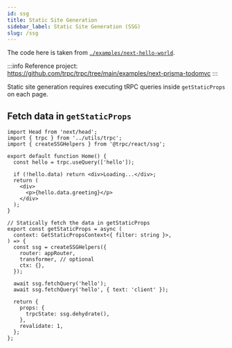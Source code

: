 ```yaml
---
id: ssg
title: Static Site Generation
sidebar_label: Static Site Generation (SSG)
slug: /ssg
---
```


The code here is taken from [`./examples/next-hello-world`](https://github.com/trpc/trpc/tree/main/examples/next-hello-world).

:::info
Reference project: https://github.com/trpc/trpc/tree/main/examples/next-prisma-todomvc
:::

Static site generation requires executing tRPC queries inside `getStaticProps` on each page.

## Fetch data in `getStaticProps`

```tsx
import Head from 'next/head';
import { trpc } from '../utils/trpc';
import { createSSGHelpers } from '@trpc/react/ssg';

export default function Home() {
  const hello = trpc.useQuery(['hello']);

  if (!hello.data) return <div>Loading...</div>;
  return (
    <div>
      <p>{hello.data.greeting}</p>
    </div>
  );
}

// Statically fetch the data in getStaticProps
export const getStaticProps = async (
  context: GetStaticPropsContext<{ filter: string }>,
) => {
  const ssg = createSSGHelpers({
    router: appRouter,
    transformer, // optional
    ctx: {},
  });

  await ssg.fetchQuery('hello');
  await ssg.fetchQuery('hello', { text: 'client' });

  return {
    props: {
      trpcState: ssg.dehydrate(),
    },
    revalidate: 1,
  };
};
```
